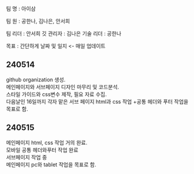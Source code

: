 팀 명 : 아이삼

팀 원 : 공한나, 김나은, 안서희

팀 리더 : 안서희
깃 관리자 : 김나은
기술 리더 : 공한나

목표 : 간단하게
날짜 및 일지 <- 매일 업데이트

## 240514
github organization 생성.</br>
메인페이지와 서브페이지 디자인 마무리 및 코드분석.</br>
스타일 가이드와 css변수 제작, 필요 자료 수집.</br>
다음날인 16일까지 각자 맡은 서브 페이지 html과 css 작업
+공통 헤더와 푸터 작업을 목표로 함.

 ## 240515
 메인페이지 html, css 작업 거의 완료.<br>
 모바일 공통 헤더와푸터 작업 완료<br>
 서브페이지 작업 중<br> 
 메인페이지 pc와 tablet 작업을 목표로 함.
